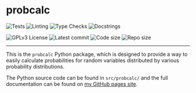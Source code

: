 # probcalc

![Tests](https://github.com/DoctorDalek1963/probcalc/actions/workflows/tests.yaml/badge.svg)
![Linting](https://github.com/DoctorDalek1963/probcalc/actions/workflows/linting.yaml/badge.svg)
![Type Checks](https://github.com/DoctorDalek1963/probcalc/actions/workflows/type_checks.yaml/badge.svg)
![Docstrings](https://github.com/DoctorDalek1963/probcalc/actions/workflows/docstrings.yaml/badge.svg)

![GPLv3 License](https://img.shields.io/github/license/DoctorDalek1963/probcalc?style=flat-square)
![Latest commit](https://img.shields.io/github/last-commit/DoctorDalek1963/probcalc?style=flat-square)
![Code size](https://img.shields.io/github/languages/code-size/DoctorDalek1963/probcalc?style=flat-square)
![Repo size](https://img.shields.io/github/repo-size/DoctorDalek1963/probcalc?style=flat-square)

---

This is the `probcalc` Python package, which is designed to provide a way to easily
calculate probabilities for random variables distributed by various probability distributions.

The Python source code can be found in `src/probcalc/` and the full documentation can be
found on [my GitHub pages site](https://doctordalek1963.github.io/probcalc).
